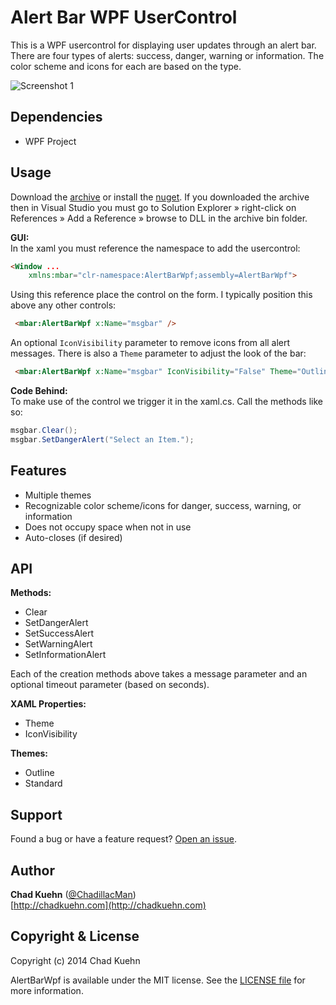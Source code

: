 # Alert Bar WPF UserControl

This is a WPF usercontrol for displaying user updates through an alert bar. There are four types of alerts: success, danger, warning or information. The color scheme and icons for each are based on the type. 

![Screenshot 1](https://raw.github.com/chadkuehn/AlertBarWpf/master/asset/screenshots/screenshot1.gif)

## Dependencies
 - WPF Project

## Usage
Download the [archive](https://github.com/chadkuehn/AlertBarWpf/releases/latest) or install the [nuget](https://www.nuget.org/packages/AlertBarWpf/).  If you downloaded the archive then in Visual Studio you must go to Solution Explorer » right-click on References » Add a Reference » browse to DLL in the archive bin folder.

**GUI:**  
In the xaml you must reference the namespace to add the usercontrol:
```html
<Window ...
    xmlns:mbar="clr-namespace:AlertBarWpf;assembly=AlertBarWpf">
```

Using this reference place the control on the form.  I typically position this above any other controls:
```html
 <mbar:AlertBarWpf x:Name="msgbar" />
```

An optional `IconVisibility` parameter to remove icons from all alert messages.  There is also a `Theme` parameter to adjust the look of the bar:

```html
 <mbar:AlertBarWpf x:Name="msgbar" IconVisibility="False" Theme="Outline" />
```

**Code Behind:**  
To make use of the control we trigger it in the xaml.cs.  Call the methods like so:
```csharp
msgbar.Clear();
msgbar.SetDangerAlert("Select an Item.");
```


## Features
 - Multiple themes
 - Recognizable color scheme/icons for danger, success, warning, or information
 - Does not occupy space when not in use
 - Auto-closes (if desired)


## API
**Methods:**

 - Clear
 - SetDangerAlert
 - SetSuccessAlert
 - SetWarningAlert
 - SetInformationAlert  

Each of the creation methods above takes a message parameter and an optional timeout parameter (based on seconds). 

**XAML Properties:**
 - Theme
 - IconVisibility

**Themes:**  

 - Outline
 - Standard



## Support
Found a bug or have a feature request? [Open an issue](https://github.com/chadkuehn/AlertBarWpf/issues/new ).  
 
## Author
**Chad Kuehn** ([@ChadillacMan](https://twitter.com/ChadillacMan))  
[http://chadkuehn.com](http://chadkuehn.com)

## Copyright & License
Copyright (c) 2014 Chad Kuehn  

AlertBarWpf is available under the MIT license. See the [LICENSE file][7.1]
for more information.

[7.1]: ./LICENSE.txt
